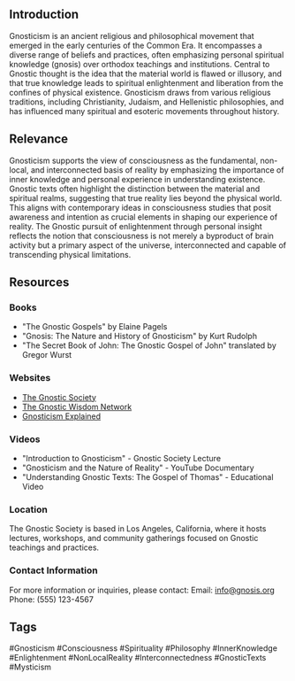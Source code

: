 ## Introduction
Gnosticism is an ancient religious and philosophical movement that emerged in the early centuries of the Common Era. It encompasses a diverse range of beliefs and practices, often emphasizing personal spiritual knowledge (gnosis) over orthodox teachings and institutions. Central to Gnostic thought is the idea that the material world is flawed or illusory, and that true knowledge leads to spiritual enlightenment and liberation from the confines of physical existence. Gnosticism draws from various religious traditions, including Christianity, Judaism, and Hellenistic philosophies, and has influenced many spiritual and esoteric movements throughout history.

## Relevance
Gnosticism supports the view of consciousness as the fundamental, non-local, and interconnected basis of reality by emphasizing the importance of inner knowledge and personal experience in understanding existence. Gnostic texts often highlight the distinction between the material and spiritual realms, suggesting that true reality lies beyond the physical world. This aligns with contemporary ideas in consciousness studies that posit awareness and intention as crucial elements in shaping our experience of reality. The Gnostic pursuit of enlightenment through personal insight reflects the notion that consciousness is not merely a byproduct of brain activity but a primary aspect of the universe, interconnected and capable of transcending physical limitations. 

## Resources

### Books
- "The Gnostic Gospels" by Elaine Pagels
- "Gnosis: The Nature and History of Gnosticism" by Kurt Rudolph
- "The Secret Book of John: The Gnostic Gospel of John" translated by Gregor Wurst

### Websites
- [The Gnostic Society](http://www.gnosis.org)
- [The Gnostic Wisdom Network](http://www.gnosticwisdom.net)
- [Gnosticism Explained](http://www.gnosticism-explained.com)

### Videos
- "Introduction to Gnosticism" - Gnostic Society Lecture
- "Gnosticism and the Nature of Reality" - YouTube Documentary
- "Understanding Gnostic Texts: The Gospel of Thomas" - Educational Video

### Location
The Gnostic Society is based in Los Angeles, California, where it hosts lectures, workshops, and community gatherings focused on Gnostic teachings and practices.

### Contact Information
For more information or inquiries, please contact:
Email: info@gnosis.org  
Phone: (555) 123-4567  

## Tags
#Gnosticism #Consciousness #Spirituality #Philosophy #InnerKnowledge #Enlightenment #NonLocalReality #Interconnectedness #GnosticTexts #Mysticism
